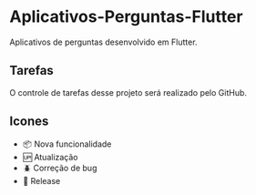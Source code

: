 # Aplicativos-Perguntas-Flutter

Aplicativos de perguntas desenvolvido em Flutter.

## Tarefas
O controle de tarefas desse projeto será realizado pelo GitHub.

## Icones

- :package: Nova funcionalidade
- :up: Atualização
- :beetle: Correção de bug
- :checkered_flag: Release